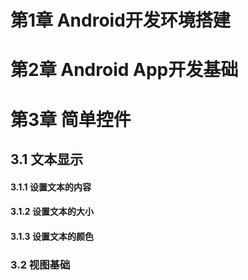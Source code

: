 # 第1章  Android开发环境搭建

# 第2章  Android App开发基础

# 第3章  简单控件

## 3.1 文本显示

#### 3.1.1 设置文本的内容



#### 3.1.2 设置文本的大小



#### 3.1.3 设置文本的颜色



### 3.2 视图基础

